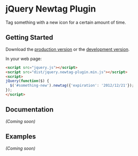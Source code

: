 # jQuery Newtag Plugin

Tag something with a new icon for a certain amount of time.

## Getting Started
Download the [production version][min] or the [development version][max].

[min]: https://raw.github.com/jonahlyn/newtag-plugin/master/dist/jquery.newtag-plugin.min.js
[max]: https://raw.github.com/jonahlyn/newtag-plugin/master/dist/jquery.newtag-plugin.js

In your web page:

```html
<script src="jquery.js"></script>
<script src="dist/jquery.newtag-plugin.min.js"></script>
<script>
jQuery(function($) {
  $('#something-new').newtag({'expiration': '2012/12/21'});
});
</script>
```

## Documentation
_(Coming soon)_

## Examples
_(Coming soon)_

